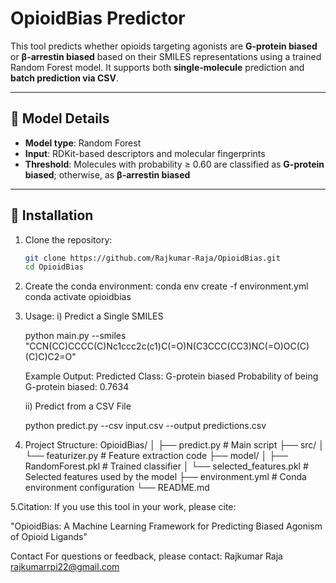 # OpioidBias Predictor

This tool predicts whether opioids targeting agonists are **G-protein biased** or **β-arrestin biased** based on their SMILES representations using a trained Random Forest model. 
It supports both **single-molecule** prediction and **batch prediction via CSV**.

---

## 🧪 Model Details

- **Model type**: Random Forest
- **Input**: RDKit-based descriptors and molecular fingerprints
- **Threshold**: Molecules with probability ≥ 0.60 are classified as **G-protein biased**; otherwise, as **β-arrestin biased**

---

## 🔧 Installation

1. Clone the repository:
   ```bash
   git clone https://github.com/Rajkumar-Raja/OpioidBias.git
   cd OpioidBias

2. Create the conda environment:
   conda env create -f environment.yml
   conda activate opioidbias

3. Usage:
   i) Predict a Single SMILES

   python main.py --smiles "CCN(CC)CCCC(C)Nc1ccc2c(c1)C(=O)N(C3CCC(CC3)NC(=O)OC(C)(C)C)C2=O"

   Example Output:
   Predicted Class: G-protein biased
   Probability of being G-protein biased: 0.7634

   ii)  Predict from a CSV File

   python predict.py --csv input.csv --output predictions.csv

4. Project Structure:
   OpioidBias/
   │
   ├── predict.py                 # Main script
   ├── src/
   │   └── featurizer.py          # Feature extraction code
   ├── model/
   │   ├── RandomForest.pkl       # Trained classifier
   │   └── selected_features.pkl  # Selected features used by the model
   ├── environment.yml            # Conda environment configuration
   └── README.md

5.Citation:
  If you use this tool in your work, please cite:

  "OpioidBias: A Machine Learning Framework for Predicting Biased Agonism of Opioid Ligands"

Contact
For questions or feedback, please contact:
Rajkumar Raja
rajkumarrpi22@gmail.com

